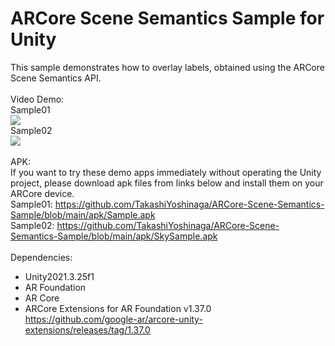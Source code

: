 # ARCore Scene Semantics Sample for Unity
This sample demonstrates how to overlay labels, obtained using the ARCore Scene Semantics API.
<br><br>
Video Demo:
<br>
Sample01<br>
[![](https://img.youtube.com/vi/yrfw5NL4Wt0/0.jpg)](https://www.youtube.com/watch?v=yrfw5NL4Wt0)
<br>
Sample02<br>
[![](https://img.youtube.com/vi/Cs-F7U3xnZ8/0.jpg)](https://www.youtube.com/watch?v=Cs-F7U3xnZ8)
<br><br>
APK:<br>
If you want to try these demo apps immediately without operating the Unity project, please download apk files from links below and install them on your ARCore device.<br>
Sample01: https://github.com/TakashiYoshinaga/ARCore-Scene-Semantics-Sample/blob/main/apk/Sample.apk
<br>
Sample02: https://github.com/TakashiYoshinaga/ARCore-Scene-Semantics-Sample/blob/main/apk/SkySample.apk
<br><br>
Dependencies:<br>
- Unity2021.3.25f1<br>
- AR Foundation<br>
- AR Core<br>
- ARCore Extensions for AR Foundation v1.37.0<br>
  https://github.com/google-ar/arcore-unity-extensions/releases/tag/1.37.0
<br>
<br>

